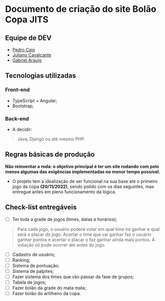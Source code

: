 # Documento de criação do site Bolão Copa JITS

## Equipe de DEV
- [Pedro Caio](https://github.com/PCDuarte25)
- [Juliano Cavalcante](https://github.com/julianocts98)
- [Gabriel Araujo](https://github.com/MrTaiko314)

## Tecnologias utilizadas

### Front-end
- TypeScript + Angular;
- Bootstrap;

### Back-end
- A decidir:
> Java, Django ou até mesmo PHP.

## Regras básicas de produção
**Não reinventar a roda: o objetivo principal é ter um site rodando com pelo menos algumas das exigências implementadas no menor tempo possível.**

- O projeto tem a idealização de ser funcional na sua base até o primeiro jogo da copa **(20/11/2022)**, sendo polido com os dias seguintes, mas entregue antes em pleno funcionamento da lógica.

## Check-list entregáveis

- [ ] Ter toda a grade de jogos (times, datas e horários);
> Para cada jogo, o usuário poderá votar em qual time irá ganhar e qual será o placar do jogo. Acertar o time que vai ganhar faz o usuário ganhar pontos e acertar o placar o faz ganhar ainda mais pontos. A votação só pode ocorrer até antes do jogo.

- [ ] Cadastro de usuário;
- [ ] Ranking;
- [ ] Sistema de pontuação;
- [ ] Sistema de palpites;
- [ ] Fazer sistema dos times que vão passar da fase de grupos;
- [ ] Tabela de jogos;
- [ ] Fazer bolão da grade do mata mata;
- [ ] Fazer bolão do artilheiro da copa.

